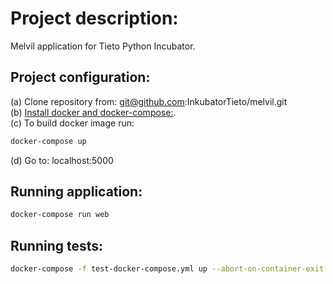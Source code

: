 # Project description:  

Melvil application for Tieto Python Incubator.  

## Project configuration:  

(a) Clone repository from: git@github.com:InkubatorTieto/melvil.git  
(b) [Install docker and docker-compose:](https://docs.docker.com/install/).  
(c) To build docker image run:  

```bash
docker-compose up
```  

(d) Go to: localhost:5000  

## Running application:  

```bash
docker-compose run web
```  

## Running tests:

```bash
docker-compose -f test-docker-compose.yml up --abort-on-container-exit
```
